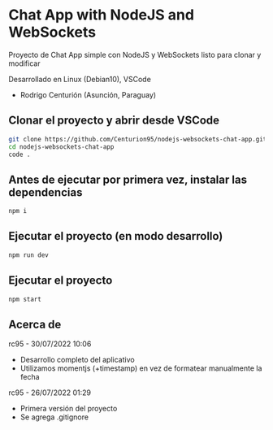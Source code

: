 # Chat App with NodeJS and WebSockets
Proyecto de Chat App simple con NodeJS y WebSockets listo para clonar y modificar

Desarrollado en Linux (Debian10), VSCode

- Rodrigo Centurión
(Asunción, Paraguay)

## Clonar el proyecto y abrir desde VSCode
```sh
git clone https://github.com/Centurion95/nodejs-websockets-chat-app.git
cd nodejs-websockets-chat-app
code .
```

## Antes de ejecutar por primera vez, instalar las dependencias
```sh
npm i
```

## Ejecutar el proyecto (en modo desarrollo)
```sh
npm run dev
```

## Ejecutar el proyecto
```sh
npm start
```

## Acerca de
rc95 - 30/07/2022 10:06
- Desarrollo completo del aplicativo
- Utilizamos momentjs (+timestamp) en vez de formatear manualmente la fecha

rc95 - 26/07/2022 01:29
- Primera versión del proyecto
- Se agrega .gitignore